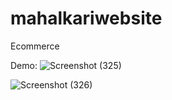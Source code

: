 # mahalkariwebsite
 Ecommerce

Demo:
![Screenshot (325)](https://github.com/manaliiidixit/mahalkariwebsite/assets/112846161/c4f7dcb8-66d5-4021-bc4b-8fca9574a488)


![Screenshot (326)](https://github.com/manaliiidixit/mahalkariwebsite/assets/112846161/a61add6d-b171-4e0d-b4e0-b4891f19ca28)
